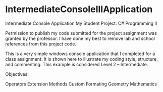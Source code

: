 # IntermediateConsoleIIIApplication

Intermediate Console Application 
My Student Project: C# Programming II

Permission to publish my code submitted for the project assignment was granted by the professor. I have done my best to remove lab and school references from this project code. 

This is a very simple windows console application that I completed for a class assignment. It is shown here to illustrate my coding style, structure, and commenting. This example is considered Level 2 – Intermediate.

Objectives:

Operators
Extension Methods
Custom Formating
Geometry
Mathematics